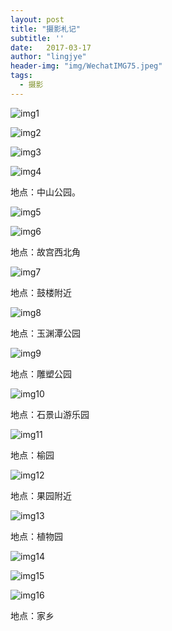 ```yaml
---
layout: post
title: "摄影札记"
subtitle: ''
date:	2017-03-17
author: "lingjye"
header-img: "img/WechatIMG75.jpeg"
tags:
  - 摄影
---
```


![img1](https://raw.githubusercontent.com/lingjye/lingjye.github.io/master/img/about_bg.jpeg)

![img2](https://raw.githubusercontent.com/lingjye/lingjye.github.io/master/img/WechatIMG25.jpeg)

![img3](https://raw.githubusercontent.com/lingjye/lingjye.github.io/master/img/WechatIMG28.jpeg)

![img4](https://raw.githubusercontent.com/lingjye/lingjye.github.io/master/img/WechatIMG31.jpeg)

地点：中山公园。

![img5](https://raw.githubusercontent.com/lingjye/lingjye.github.io/master/img/WechatIMG75.jpeg)

![img6](https://raw.githubusercontent.com/lingjye/lingjye.github.io/master/img/WechatIMG76.jpeg)

地点：故宫西北角

![img7](https://raw.githubusercontent.com/lingjye/lingjye.github.io/master/img/WechatIMG24.jpeg)

地点：鼓楼附近

![img8](https://raw.githubusercontent.com/lingjye/lingjye.github.io/master/img/WechatIMG32.jpeg)

地点：玉渊潭公园

![img9](https://raw.githubusercontent.com/lingjye/lingjye.github.io/master/img/WechatIMG39.jpeg)

地点：雕塑公园

![img10](https://raw.githubusercontent.com/lingjye/lingjye.github.io/master/img/WechatIMG50.jpeg)

地点：石景山游乐园

![img11](https://raw.githubusercontent.com/lingjye/lingjye.github.io/master/img/WechatIMG11.jpeg)

地点：榆园

![img12](https://raw.githubusercontent.com/lingjye/lingjye.github.io/master/img/WechatIMG49.jpeg)

地点：果园附近

![img13](https://raw.githubusercontent.com/lingjye/lingjye.github.io/master/img/WechatIMG5.jpeg)

地点：植物园

![img14](https://raw.githubusercontent.com/lingjye/lingjye.github.io/master/img/WechatIMG46.jpeg)

![img15](https://raw.githubusercontent.com/lingjye/lingjye.github.io/master/img/WechatIMG56.jpeg)

![img16](https://raw.githubusercontent.com/lingjye/lingjye.github.io/master/img/home_bg1.jpeg)

地点：家乡